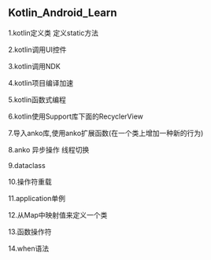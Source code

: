## Kotlin_Android_Learn


1.kotlin定义类 定义static方法

2.kotlin调用UI控件

3.kotlin调用NDK

4.kotlin项目编译加速

5.kotlin函数式编程

6.kotlin使用Support库下面的RecyclerView

7.导入anko库,使用anko扩展函数(在一个类上增加一种新的行为) 

8.anko 异步操作 线程切换

9.dataclass

10.操作符重载

11.application单例

12.从Map中映射值来定义一个类

13.函数操作符

14.when语法